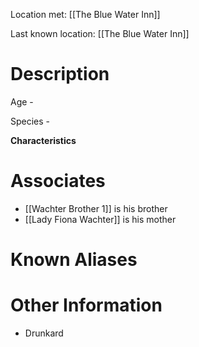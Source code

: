Location met: [[The Blue Water Inn]]

Last known location: [[The Blue Water Inn]]

# Description
Age - 

Species - 

**Characteristics**

# Associates
* [[Wachter Brother 1]] is his brother
* [[Lady Fiona Wachter]] is his mother
# Known Aliases

# Other Information
* Drunkard